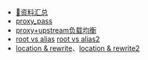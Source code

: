 - [🌹资料汇总](https://linux.cn/article-4279-1.html)
- [proxy_pass](https://www.web-tinker.com/article/21202.html)
- [proxy+upstream负载均衡](http://blog.51cto.com/favccxx/1622091)
- [root vs alias](http://blog.51cto.com/nolinux/1317109)  [root vs alias2](http://www.nginx.cn/4658.html)
- [location & rewrite](https://xuexb.com/post/nginx-url-rewrite.html)、[location & rewrite2](http://seanlook.com/2015/05/17/nginx-location-rewrite/)
